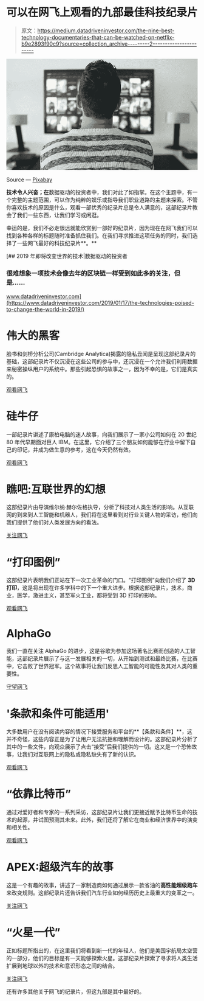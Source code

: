 # 可以在网飞上观看的九部最佳科技纪录片

> 原文：<https://medium.datadriveninvestor.com/the-nine-best-technology-documentaries-that-can-be-watched-on-netflix-b9e2893f90c9?source=collection_archive---------2----------------------->

![](img/401be242aade6905e265bcaa8242af9e.png)

Source — [Pixabay](https://pixabay.com/photos/tv-man-watching-room-office-3774381/)

**技术令人兴奋；在**数据驱动的投资者中，我们对此了如指掌。在这个主题中，有一个完整的主题范围，可以作为纯粹的娱乐或指导我们职业道路的主题来探索。不管你喜欢技术的原因是什么，观看一部优秀的纪录片总是令人满意的，这部纪录片教会了我们一些东西，让我们学习或闲逛。

幸运的是，我们不必走很远就能欣赏到一部好的纪录片，因为现在在网飞我们可以找到各种各样的标题随时准备抓住我们。在我们寻求推进这项任务的同时，我们选择了一些网飞最好的科技纪录片**。**

[](https://www.datadriveninvestor.com/2019/01/17/the-technologies-poised-to-change-the-world-in-2019/) [## 2019 年即将改变世界的技术|数据驱动的投资者

### 很难想象一项技术会像去年的区块链一样受到如此多的关注，但是……

www.datadriveninvestor.com](https://www.datadriveninvestor.com/2019/01/17/the-technologies-poised-to-change-the-world-in-2019/) 

# 伟大的黑客

脸书和剑桥分析公司(Cambridge Analytica)揭露的隐私丑闻是呈现这部纪录片的基础，这部纪录片不仅沉浸在这些公司的参与中，还沉浸在一个允许我们利用数据来秘密操纵用户的系统中。那些引起恐惧的故事之一，因为不幸的是，它们是真实的。

[观看网飞](https://www.netflix.com/es/title/80117542)

# 硅牛仔

一部纪录片讲述了康柏电脑的迷人故事，向我们展示了一家小公司如何在 20 世纪 80 年代早期面对巨人 IBM。在这里，它介绍了三个朋友如何能够在行业中留下自己的印记，并成为做生意的参考，这在今天仍然有效。

[观看网飞](https://www.netflix.com/title/80104318)

# 瞧吧:互联世界的幻想

这部纪录片由导演维尔纳·赫尔佐格执导，分析了科技对人类生活的影响。从互联网的到来到人工智能和机器人，我们将在这里看到对行业关键人物的采访，他们向我们提供了他们对人类发展方向的看法。

[关注网飞](https://www.netflix.com/title/80097363)

# “打印图例”

这部纪录片表明我们正站在下一次工业革命的门口。“打印图例”向我们介绍了 **3D 打印**，这是将出现在许多学科中的下一个重大进步。根据这部纪录片，技术，商业，医学，激进主义，甚至军火工业，都将受到 3D 打印的影响。

[观看网飞](https://www.netflix.com/title/80005444)

# AlphaGo

我们一直在关注 AlphaGo 的进步，这是谷歌为参加这场著名比赛而创造的人工智能，这部纪录片展示了与这一发展相关的一切，从开始到测试和最终比赛，在比赛中，它击败了世界冠军。这个故事将让我们反思人工智能的可能性及其对人类的重要性。

[守望网飞](https://www.netflix.com/es/title/80190844)

# '条款和条件可能适用'

大多数用户在没有阅读内容的情况下接受服务和平台的**【条款和条件】**，这并不奇怪，这些内容正是为了让用户无法抗拒和理解而设计的。这部纪录片分析了其中的一些文件，向观众展示了点击“接受”后我们提供的一切。这又是一个恐怖故事，让我们对互联网上的隐私或隐私缺失有了新的认识。

[观看网飞](https://www.netflix.com/title/70279201)

# “依靠比特币”

通过对爱好者和专家的一系列采访，这部纪录片让我们更接近赋予比特币生命的技术的起源，并试图预测其未来。此外，我们还将了解它在商业和经济世界中的演变和相关性。

[观看网飞](https://www.netflix.com/Title/80154500)

# APEX:超级汽车的故事

这是一个有趣的故事，讲述了一家制造商如何通过展示一款省油的**高性能超级跑车**来改变规则。这部纪录片还告诉我们汽车行业如何经历历史上最重大的变革之一。

[关注网飞](https://www.netflix.com/title/80109260)

# “火星一代”

正如标题所指出的，在这里我们将看到新一代的年轻人，他们是美国宇航局太空营的一部分，他们的目标是有一天能够探索火星。这部纪录片探索了寻求将人类生活扩展到地球以外的技术和意识形态之间的结合。

[关注网飞](https://www.netflix.com/title/80117263)

还有许多其他关于网飞的纪录片，但这九部是其中最好的。